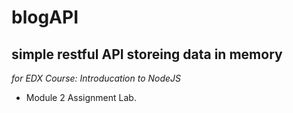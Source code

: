 # blogAPI
simple restful API storeing data in memory
---
*for EDX Course: Introducation to NodeJS*
- Module 2 Assignment Lab.